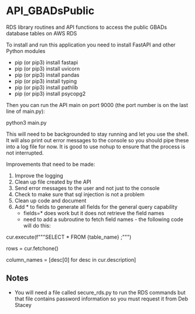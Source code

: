 # API_GBADsPublic
RDS library routines and API functions to access the public GBADs database tables on AWS RDS

To install and run this application you need to install FastAPI and other Python modules
 -  pip (or pip3) install fastapi
 -  pip (or pip3) install uvicorn
 -  pip (or pip3) install pandas
 -  pip (or pip3) install typing 
 -  pip (or pip3) install pathlib
 -  pip (or pip3) install psycopg2

Then you can run the API main on port 9000 (the port number is on the last line of main.py):

python3 main.py

This will need to be backgrounded to stay running and let you use the shell.  It will also
print out error messages to the console so you should pipe these into a log file for now.
It is good to use nohup to ensure that the process is not interrupted.

Improvements that need to be made:
1. Improve the logging
2. Clean up file created by the API
3. Send error messages to the user and not just to the console
4. Check to make sure that sql injection is not a problem
5. Clean up code and document
6. Add * to fields to generate all fields for the general query capability
   - fields=* does work but it does not retrieve the field names
   - need to add a subroutine to fetch field names - the following code will do this:
         
cur.execute(f"""SELECT * FROM {table_name} ;""")
         
rows = cur.fetchone()
         
column_names = [desc[0] for desc in cur.description]

## Notes

- You will need a file called secure_rds.py to run the RDS commands but that file contains
password information so you must request it from Deb Stacey

